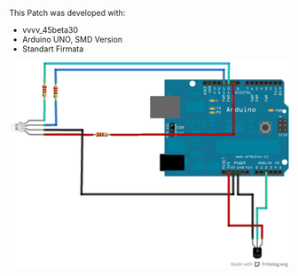 This Patch was developed with:
- vvvv_45beta30
- Arduino UNO, SMD Version
- Standart Firmata

![imagename](div/TemperatureSensor.png)
